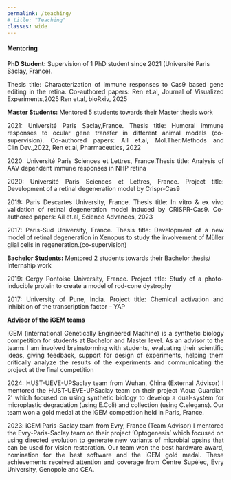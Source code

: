 ```yaml
---
permalink: /teaching/
# title: "Teaching"
classes: wide
---
```


#### **Mentoring**
**PhD Student:** Supervision of 1 PhD student since 2021 (Université Paris Saclay, France). 
<p align="justify">Thesis title: Characterization of immune  responses to Cas9 based gene editing in the retina. Co-authored papers: Ren et.al, Journal of Visualized Experiments,2025 Ren et.al, bioRxiv, 2025</p>

**Master Students:** Mentored 5 students towards their Master thesis work
<p align="justify">2021: Université Paris Saclay,France. Thesis title: Humoral immune responses to ocular gene transfer in different animal models (co-supervision). Co-authored papers: Ail et.al, Mol.Ther.Methods and Clin.Dev.,2022, Ren et.al, Pharmaceutics, 2022</p>

<p align="justify">2020: Université Paris Sciences et Lettres, France.Thesis title: Analysis of AAV dependent immune responses in NHP retina</p>

<p align="justify">2020: Université Paris Sciences et Lettres, France. Project title: Development of a retinal degeneration model by Crispr-Cas9</p>

<p align="justify">2019: Paris Descartes University, France. Thesis title: In vitro & ex vivo validation of retinal degeneration model induced by CRISPR-Cas9. Co-authored papers: Ail et.al, Science Advances, 2023</p>

<p align="justify">2017: Paris-Sud University, France. Thesis title: Development of a new model of retinal degeneration in Xenopus to study the involvement of Müller glial cells in regeneration.(co-supervision)</p>
 
**Bachelor Students:** Mentored 2 students towards their Bachelor thesis/ Internship work
<p align="justify">2019: Cergy Pontoise University, France. Project title: Study of a photo-inducible protein to create a model of rod-cone dystrophy</p>

<p align="justify">2017: University of Pune, India. Project title: Chemical activation and inhibition of the transcription factor – YAP</p>

**Advisor of the iGEM teams**
<p align="justify">iGEM (international Genetically Engineered Machine) is a synthetic biology competition for students at Bachelor and Master level. As an advisor to the teams I am involved brainstorming with students, evaluating their scientific ideas, giving feedback, support for design of experiments, helping them critically analyze the results of the experiments and communicating the project at the final competition</p>

<p align="justify">2024: HUST-UEVE-UPSaclay team from Wuhan, China (External Advisor)
I mentored the HUST-UEVE-UPSaclay team on their project ‘Aqua Guardian 2’ which focused on using synthetic biology to develop a dual-system for microplastic degradation (using E.Coli) and collection (using C.elegans). Our team won a gold medal at the iGEM competition held in Paris, France.</p>

<p align="justify">2023: iGEM Paris-Saclay team from Evry, France (Team Advisor)
I mentored the Evry-Paris-Saclay team on their project ‘Optogenesis’ which focused on using directed evolution to generate new variants of microbial opsins that can be used for vision restoration. Our team won the best hardware award, nomination for the best software and the iGEM gold medal. These achievements received attention and coverage from Centre Supélec, Evry University, Genopole and CEA.</p>
